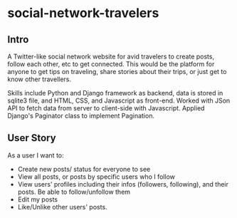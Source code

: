 # social-network-travelers

## Intro
A Twitter-like social network website for avid travelers to create posts, follow each other, etc to get connected. This would be the platform for anyone to get tips
on traveling, share stories about their trips, or just get to know other travellers.

Skills include Python and Django framework as backend, data is stored in sqlite3 file, and HTML, CSS, and Javascript as front-end. Worked with JSon API to fetch data from server to client-side with Javascript. Applied Django's Paginator class to implement Pagination. 

## User Story
As a user I want to: 
- Create new posts/ status for everyone to see
- View all posts, or posts by specific users who I follow
- View users' profiles including their infos (followers, following), and their posts. Be able to follow/unfollow them
- Edit my posts 
- Like/Unlike other users' posts. 

